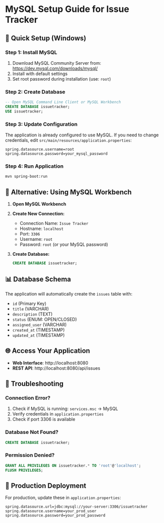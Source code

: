 # MySQL Setup Guide for Issue Tracker

## 🚀 **Quick Setup (Windows)**

### **Step 1: Install MySQL**
1. Download MySQL Community Server from: https://dev.mysql.com/downloads/mysql/
2. Install with default settings
3. Set root password during installation (use: `root`)

### **Step 2: Create Database**
```sql
-- Open MySQL Command Line Client or MySQL Workbench
CREATE DATABASE issuetracker;
USE issuetracker;
```

### **Step 3: Update Configuration**
The application is already configured to use MySQL. If you need to change credentials, edit `src/main/resources/application.properties`:

```properties
spring.datasource.username=root
spring.datasource.password=your_mysql_password
```

### **Step 4: Run Application**
```bash
mvn spring-boot:run
```

## 🔧 **Alternative: Using MySQL Workbench**

1. **Open MySQL Workbench**
2. **Create New Connection:**
   - Connection Name: `Issue Tracker`
   - Hostname: `localhost`
   - Port: `3306`
   - Username: `root`
   - Password: `root` (or your MySQL password)

3. **Create Database:**
   ```sql
   CREATE DATABASE issuetracker;
   ```

## 📊 **Database Schema**
The application will automatically create the `issues` table with:
- `id` (Primary Key)
- `title` (VARCHAR)
- `description` (TEXT)
- `status` (ENUM: OPEN/CLOSED)
- `assigned_user` (VARCHAR)
- `created_at` (TIMESTAMP)
- `updated_at` (TIMESTAMP)

## 🌐 **Access Your Application**
- **Web Interface**: http://localhost:8080
- **REST API**: http://localhost:8080/api/issues

## 🚨 **Troubleshooting**

### **Connection Error?**
1. Check if MySQL is running: `services.msc` → MySQL
2. Verify credentials in `application.properties`
3. Check if port 3306 is available

### **Database Not Found?**
```sql
CREATE DATABASE issuetracker;
```

### **Permission Denied?**
```sql
GRANT ALL PRIVILEGES ON issuetracker.* TO 'root'@'localhost';
FLUSH PRIVILEGES;
```

## 🎯 **Production Deployment**
For production, update these in `application.properties`:
```properties
spring.datasource.url=jdbc:mysql://your-server:3306/issuetracker
spring.datasource.username=your_prod_user
spring.datasource.password=your_prod_password
```


